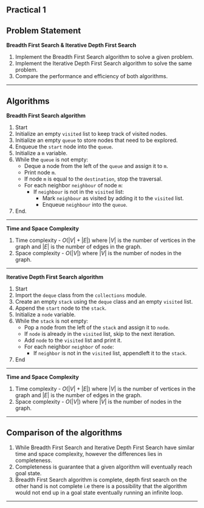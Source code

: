 ## Practical 1

## Problem Statement

**Breadth First Search & Iterative Depth First Search**

1. Implement the Breadth First Search algorithm to solve a given problem.
2. Implement the Iterative Depth First Search algorithm to solve the same problem.
3. Compare the performance and efficiency of both algorithms.

---

## Algorithms

**Breadth First Search algorithm**

1. Start
1. Initialize an empty `visited` list to keep track of visited nodes.
2. Initialize an empty `queue` to store nodes that need to be explored.
3. Enqueue the `start` node into the `queue`.
1. Initialize a `m` variable.
4. While the `queue` is not empty:
   - Deque a node from the left of the `queue` and assign it to `m`.
   - Print node `m`.
   - If node `m` is equal to the `destination`, stop the traversal.
   - For each neighbor `neighbour` of node `m`:
     - If `neighbour` is not in the `visited` list:
       - Mark `neighbour` as visited by adding it to the `visited` list.
       - Enqueue `neighbour` into the `queue`.
5. End.

---

**Time and Space Complexity**

1. Time complexity - $O(|V| + |E|)$ where $|V|$ is the number of vertices in the graph and $|E|$ is the number of edges in the graph.
2.  Space complexity - $O(|V|)$ where $|V|$ is the number of nodes in the graph.

---

**Iterative Depth First Search algorithm**

1. Start
1. Import the `deque` class from the `collections` module.
3. Create an empty `stack` using the `deque` class and an empty `visited` list.
4. Append the `start` node to the `stack`.
1. Initialize a `node` variable.
5. While the `stack` is not empty:
   - Pop a node from the left of the `stack` and assign it to `node`.
   - If `node` is already in the `visited` list, skip to the next iteration.
   - Add `node` to the `visited` list and print it.
   - For each neighbor `neighbor` of `node`:
      - If `neighbor` is not in the `visited` list, appendleft it to the `stack`.
6. End

---

**Time and Space Complexity**

1. Time complexity - $O(|V| + |E|)$ where $|V|$ is the number of vertices in the graph and $|E|$ is the number of edges in the graph.
2.  Space complexity - $O(|V|)$ where $|V|$ is the number of nodes in the graph.

---

## Comparison of the algorithms

1. While Breadth First Search and Iterative Depth First Search have similar time and space complexity, however the differences lies in completeness.
2. Completeness is guarantee that a given algorithm will eventually reach goal state.
3. Breadth First Search algorithm is complete, depth first search on the other hand is not complete i.e there is a possibility that the algorithm would not end up in a goal state eventually running an infinite loop.

---